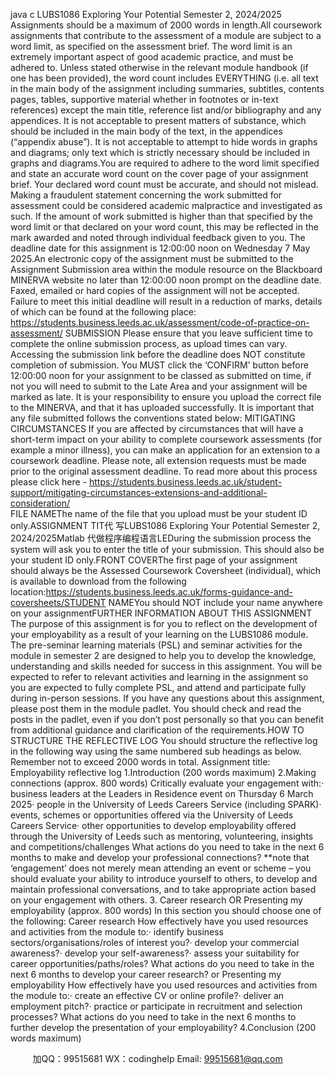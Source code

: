 java c
LUBS1086 Exploring Your Potential
Semester 2, 2024/2025
Assignments should be a maximum of 2000 words in length.All coursework assignments that contribute to the assessment of a module are subject to a word limit, as specified on the assessment brief.    The word limit is an extremely important aspect of good academic practice, and must be adhered to.      Unless stated otherwise in the relevant module handbook (if one has been provided), the word count includes EVERYTHING (i.e. all text in the main body of the assignment including summaries, subtitles, contents pages, tables, supportive material whether in footnotes or in-text references) except the main title, reference list and/or bibliography and any appendices.    It is not acceptable to present matters of substance, which should be included in the main body of the text, in the appendices (“appendix abuse”).    It is not acceptable to attempt to hide words in graphs and diagrams; only text which is strictly necessary should be included in graphs and diagrams.You are required to adhere to the word limit specified and state an accurate word count on the cover page of your assignment brief.    Your declared word count must be accurate, and should not mislead. Making a fraudulent statement concerning the work submitted for assessment could be considered academic malpractice and investigated as such.    If the amount of work submitted is higher than that specified by the word limit or that declared on your word count, this may be reflected in the mark awarded and noted through individual feedback given to you.
The deadline date for this assignment is 12:00:00 noon on Wednesday 7 May 2025.An electronic copy of the assignment must be submitted to the Assignment Submission area within the module resource on the Blackboard MINERVA website no later than 12:00:00 noon prompt on the deadline date.
Faxed, emailed or hard copies of the assignment will not be accepted.      
Failure to meet this initial deadline will result in a reduction of marks, details of which can be found at the following place:
https://students.business.leeds.ac.uk/assessment/code-of-practice-on-assessment/
SUBMISSION
Please ensure that you leave sufficient time to complete the online submission process, as upload times can vary. Accessing the submission link before the deadline does NOT   constitute completion of submission.      You MUST   click the ‘CONFIRM’ button before 12:00:00 noon for your assignment to be classed as submitted on time, if not you will need to submit to the Late Area and your assignment will be marked as late.    It is your responsibility to ensure you upload the correct file to the MINERVA, and that it has uploaded successfully.
It is important that any file submitted follows the conventions stated below:
MITIGATING CIRCUMSTANCES
If you are affected by circumstances that will have a short-term impact on your ability to complete coursework assessments (for example a minor illness), you can make an application for an extension to a coursework deadline. Please note, all extension requests must be made prior to the original assessment deadline. To read more about this process please click here - https://students.business.leeds.ac.uk/student-support/mitigating-circumstances-extensions-and-additional-consideration/   
FILE NAMEThe name of the file that you upload must be your student ID only.ASSIGNMENT TIT代 写LUBS1086 Exploring Your Potential Semester 2, 2024/2025Matlab
代做程序编程语言LEDuring the submission process the system will ask you to enter the title of your submission. This should also be your student ID only.FRONT COVERThe first page of your assignment should always be the Assessed Coursework Coversheet (individual), which is available to download from the following location:https://students.business.leeds.ac.uk/forms-guidance-and-coversheets/STUDENT NAMEYou should NOT   include your name anywhere on your assignmentFURTHER INFORMATION ABOUT THIS ASSIGNMENT
The purpose of this assignment is for you to reflect on the development of your employability as a result of your learning on the LUBS1086 module.      
The pre-seminar learning materials (PSL) and seminar activities for the module in semester 2 are designed to help you to develop the knowledge, understanding and skills needed for success in this assignment. You will be expected to refer to relevant activities and learning in the assignment so you are expected to fully complete PSL, and attend and participate fully during in-person sessions.
If you have any questions about this assignment, please post them in the module padlet. You should check and read the posts in the padlet, even if you don’t post personally so that you can benefit from additional guidance and clarification of the requirements.HOW TO STRUCTURE THE REFLECTIVE LOG
You should structure the reflective log in the following way using the same numbered sub headings as below. Remember not to exceed 2000 words in total.
Assignment title: Employability reflective log
1.Introduction (200 words maximum)
2.Making connections (approx. 800 words)
Critically evaluate your engagement with:·   business leaders at the Leaders in Residence event on Thursday 6 March 2025·   people in the University of Leeds Careers Service (including SPARK)·   events, schemes or opportunities offered via the University of Leeds Careers Service·   other opportunities to develop employability offered through the University of Leeds   such as mentoring, volunteering, insights and competitions/challenges
What actions do you need to take in the next 6 months to make and develop your professional connections?
**note that ‘engagement’ does not merely mean attending an event or scheme – you should evaluate your ability to introduce yourself to others, to develop and maintain professional conversations, and to take appropriate action based on your engagement with others.
3. Career research OR   Presenting my employability (approx. 800 words)
In this section you should choose one   of the following:
Career research
How effectively have you used resources and activities from the module   to:·   identify business sectors/organisations/roles of interest you?·   develop your commercial awareness?·   develop your self-awareness?·   assess your suitability for career opportunities/paths/roles?
What actions do you need to take in the next 6 months to develop your career research?
or
Presenting my employability
How effectively have you used resources and activities from the module   to:·   create an effective CV or online profile?·   deliver an employment pitch?·   practice or participate in recruitment and selection processes?
What actions do you need to take in the next 6 months to further develop the presentation of your employability?
4.Conclusion (200 words maximum)



         
加QQ：99515681  WX：codinghelp  Email: 99515681@qq.com
